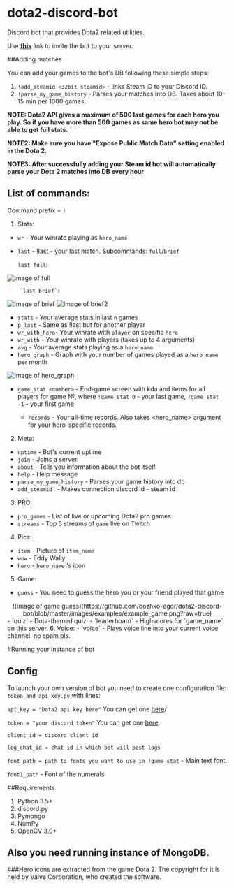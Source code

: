 # dota2-discord-bot

Discord bot that provides Dota2 related utilities.



Use [**this**](https://discordapp.com/oauth2/authorize?client_id=189656913246420992&scope=bot&permissions=268561414) link to invite the bot to your server.

##Adding matches

You can add your games to the bot's DB following these simple steps:

1. `!add_steamid <32bit steamid>` - links Steam ID to your Discord ID.
2. `!parse_my_game_history` - Parses your matches into DB. Takes about 10-15 min per 1000 games. 

**NOTE: Dota2 API gives a maximum of 500 last games for each hero you play. So if you have more than 500 games as same hero bot may not be able to get full stats.**

**NOTE2: Make sure you have "Expose Public Match Data" setting enabled in the Dota 2.**

**NOTE3: After successfully adding your Steam id bot will automatically parse your Dota 2 matches into DB every hour**
## List of commands:
Command prefix = `!`

1. Stats:
  - `wr`          - Your winrate playing as `hero_name`
  - `last`        - !last - your last match. Subcommands: `full`/`brief`
 
      `last full`:

 ![Image of full](https://github.com/bozhko-egor/dota2-discord-bot/blob/master/images/examples/example_game.png?raw=true)

        `last brief`: 
  ![Image of brief](https://github.com/bozhko-egor/dota2-discord-bot/blob/master/images/examples/lineup_example.png?raw=true) ![Image of brief2](https://github.com/bozhko-egor/dota2-discord-bot/blob/master/images/examples/itemlist_example.png?raw=true)
  - `stats`       - Your average stats in last `n` games
  - `p_last`      - Same as !last but for another player
  - `wr_with_hero`- Your winrate with `player` on specific `hero`
  - `wr_with`     - Your winrate with players (takes up to 4 arguments)
  - `avg`         - Your average stats playing as a `hero_name`
  - `hero_graph`  - Graph with your number of games played as a `hero_name` per month
 
  ![Image of hero_graph](https://github.com/bozhko-egor/dota2-discord-bot/blob/master/images/graphs/hero.png?raw=true)
  - `game_stat <number>` - End-game screen with kda and items for all players for game №<number>, where `!game_stat 0` - your last game, `!game_stat -1` - your first game
     - `records`     - Your all-time records. Also takes <hero_name> argument for your hero-specific records.
2. Meta:
  - `uptime`      - Bot's current uptime
  - `join`        - Joins a server.
  - `about`       - Tells you information about the bot itself.
  - `help`        - Help message
  - `parse_my_game_history` - Parses your game history into db
  - `add_steamid ` - Makes connection discord id - steam id
3. PRO:
  - `pro_games`   - List of live or upcoming Dota2 pro games
  - `streams`     - Top 5 streams of `game` live on Twitch
4. Pics:
  - `item`        - Picture of `item_name`
  - `wow`         - Eddy Wally
  - `hero`        - `hero_name` 's icon
5. Game:
  - `guess`       - You need to guess the hero you or your friend played that game  
<center>![Image of game guess](https://github.com/bozhko-egor/dota2-discord-bot/blob/master/images/examples/example_game.png?raw=true)</center>
  - `quiz`        - Dota-themed quiz.
  - `leaderboard` - Highscores for `game_name` on this server.
6. Voice:
  - `voice`       - Plays voice line into your current voice channel. no spam pls.


#Running your instance of bot

## Config
To launch your own version of bot you need to create one configuration file: `token_and_api_key.py` with lines:

`api_key = "Dota2 api key here"` You can get one [here](https://steamcommunity.com/login/home/?goto=%2Fdev%2Fapikey)/

`token = "your discord token"` You can get one [here](https://discordapp.com/developers/applications/me).

`client_id = discord client id`

`log_chat_id = chat id in which bot will post logs`

`font_path = path to fonts you want to use in !game_stat` - Main text font.

`font1_path` - Font of the numerals

##Requirements
1. Python 3.5+
2. discord.py
3. Pymongo
4. NumPy
5. OpenCV 3.0+

## Also you need running instance of MongoDB.





###Hero icons are extracted from the game Dota 2. The copyright for it is held by Valve Corporation, who created the software.
